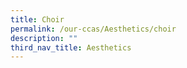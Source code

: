 ```yaml
---
title: Choir
permalink: /our-ccas/Aesthetics/choir
description: ""
third_nav_title: Aesthetics
---
```

